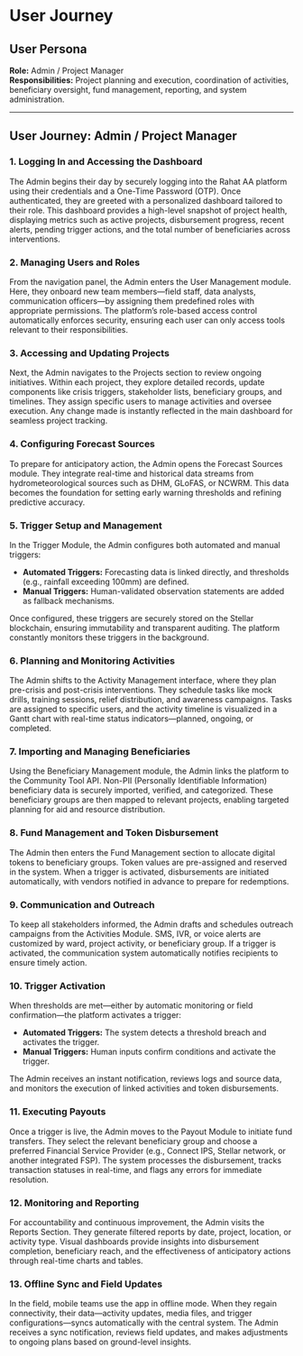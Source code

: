 # User Journey

## User Persona

**Role:** Admin / Project Manager  
**Responsibilities:** Project planning and execution, coordination of activities, beneficiary oversight, fund management, reporting, and system administration.

---

## User Journey: Admin / Project Manager

### 1. Logging In and Accessing the Dashboard

The Admin begins their day by securely logging into the Rahat AA platform using their credentials and a One-Time Password (OTP). Once authenticated, they are greeted with a personalized dashboard tailored to their role. This dashboard provides a high-level snapshot of project health, displaying metrics such as active projects, disbursement progress, recent alerts, pending trigger actions, and the total number of beneficiaries across interventions.

### 2. Managing Users and Roles

From the navigation panel, the Admin enters the User Management module. Here, they onboard new team members—field staff, data analysts, communication officers—by assigning them predefined roles with appropriate permissions. The platform’s role-based access control automatically enforces security, ensuring each user can only access tools relevant to their responsibilities.

### 3. Accessing and Updating Projects

Next, the Admin navigates to the Projects section to review ongoing initiatives. Within each project, they explore detailed records, update components like crisis triggers, stakeholder lists, beneficiary groups, and timelines. They assign specific users to manage activities and oversee execution. Any change made is instantly reflected in the main dashboard for seamless project tracking.

### 4. Configuring Forecast Sources

To prepare for anticipatory action, the Admin opens the Forecast Sources module. They integrate real-time and historical data streams from hydrometeorological sources such as DHM, GLoFAS, or NCWRM. This data becomes the foundation for setting early warning thresholds and refining predictive accuracy.

### 5. Trigger Setup and Management

In the Trigger Module, the Admin configures both automated and manual triggers:

- **Automated Triggers:** Forecasting data is linked directly, and thresholds (e.g., rainfall exceeding 100mm) are defined.  
- **Manual Triggers:** Human-validated observation statements are added as fallback mechanisms.

Once configured, these triggers are securely stored on the Stellar blockchain, ensuring immutability and transparent auditing. The platform constantly monitors these triggers in the background.

### 6. Planning and Monitoring Activities

The Admin shifts to the Activity Management interface, where they plan pre-crisis and post-crisis interventions. They schedule tasks like mock drills, training sessions, relief distribution, and awareness campaigns. Tasks are assigned to specific users, and the activity timeline is visualized in a Gantt chart with real-time status indicators—planned, ongoing, or completed.

### 7. Importing and Managing Beneficiaries

Using the Beneficiary Management module, the Admin links the platform to the Community Tool API. Non-PII (Personally Identifiable Information) beneficiary data is securely imported, verified, and categorized. These beneficiary groups are then mapped to relevant projects, enabling targeted planning for aid and resource distribution.

### 8. Fund Management and Token Disbursement

The Admin then enters the Fund Management section to allocate digital tokens to beneficiary groups. Token values are pre-assigned and reserved in the system. When a trigger is activated, disbursements are initiated automatically, with vendors notified in advance to prepare for redemptions.

### 9. Communication and Outreach

To keep all stakeholders informed, the Admin drafts and schedules outreach campaigns from the Activities Module. SMS, IVR, or voice alerts are customized by ward, project activity, or beneficiary group. If a trigger is activated, the communication system automatically notifies recipients to ensure timely action.

### 10. Trigger Activation

When thresholds are met—either by automatic monitoring or field confirmation—the platform activates a trigger:

- **Automated Triggers:** The system detects a threshold breach and activates the trigger.  
- **Manual Triggers:** Human inputs confirm conditions and activate the trigger.

The Admin receives an instant notification, reviews logs and source data, and monitors the execution of linked activities and token disbursements.

### 11. Executing Payouts

Once a trigger is live, the Admin moves to the Payout Module to initiate fund transfers. They select the relevant beneficiary group and choose a preferred Financial Service Provider (e.g., Connect IPS, Stellar network, or another integrated FSP). The system processes the disbursement, tracks transaction statuses in real-time, and flags any errors for immediate resolution.

### 12. Monitoring and Reporting

For accountability and continuous improvement, the Admin visits the Reports Section. They generate filtered reports by date, project, location, or activity type. Visual dashboards provide insights into disbursement completion, beneficiary reach, and the effectiveness of anticipatory actions through real-time charts and tables.

### 13. Offline Sync and Field Updates

In the field, mobile teams use the app in offline mode. When they regain connectivity, their data—activity updates, media files, and trigger configurations—syncs automatically with the central system. The Admin receives a sync notification, reviews field updates, and makes adjustments to ongoing plans based on ground-level insights.

